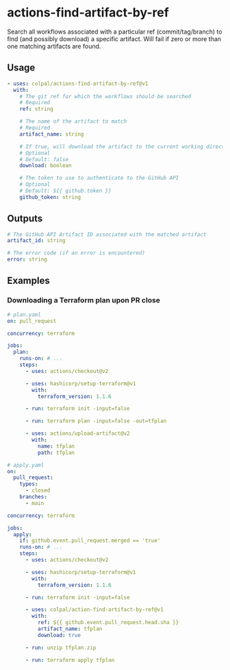 # actions-find-artifact-by-ref

Search all workflows associated with a particular ref (commit/tag/branch) to
find (and possibly download) a specific artifact. Will fail if zero or more than
one matching artifacts are found.

## Usage

```yaml
- uses: colpal/actions-find-artifact-by-ref@v1
  with:
    # The git ref for which the workflows should be searched
    # Required
    ref: string

    # The name of the artifact to match
    # Required
    artifact_name: string

    # If true, will download the artifact to the current working directory
    # Optional
    # Default: false
    download: boolean

    # The token to use to authenticate to the GitHub API
    # Optional
    # Default: ${{ github.token }}
    github_token: string
```

## Outputs

```yaml
# The GitHub API Artifact ID associated with the matched artifact
artifact_id: string

# The error code (if an error is encountered)
error: string
```

## Examples

### Downloading a Terraform plan upon PR close

```yaml
# plan.yaml
on: pull_request

concurrency: terraform

jobs:
  plan:
    runs-on: # ...
    steps:
      - uses: actions/checkout@v2

      - uses: hashicorp/setup-terraform@v1
        with:
          terraform_version: 1.1.6

      - run: terraform init -input=false

      - run: terraform plan -input=false -out=tfplan

      - uses: actions/upload-artifact@v2
        with:
          name: tfplan
          path: tfplan
```

```yaml
# apply.yaml
on:
  pull_request:
    types:
      - closed
    branches:
      - main

concurrency: terraform

jobs:
  apply:
    if: github.event.pull_request.merged == 'true'
    runs-on: # ...
    steps:
      - uses: actions/checkout@v2

      - uses: hashicorp/setup-terraform@v1
        with:
          terraform_version: 1.1.6

      - run: terraform init -input=false

      - uses: colpal/action-find-artifact-by-ref@v1
        with:
          ref: ${{ github.event.pull_request.head.sha }}
          artifact_name: tfplan
          download: true

      - run: unzip tfplan.zip

      - run: terraform apply tfplan
```

